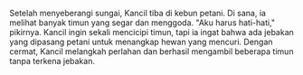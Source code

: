 Setelah menyeberangi sungai, Kancil tiba di kebun petani. Di sana, ia melihat banyak timun yang segar dan menggoda. "Aku harus hati-hati," pikirnya. Kancil ingin sekali mencicipi timun, tapi ia ingat bahwa ada jebakan yang dipasang petani untuk menangkap hewan yang mencuri. Dengan cermat, Kancil melangkah perlahan dan berhasil mengambil beberapa timun tanpa terkena jebakan.
